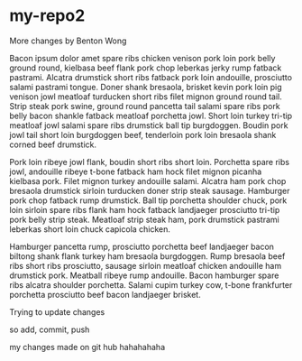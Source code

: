 # my-repo2

More changes by Benton Wong

Bacon ipsum dolor amet spare ribs chicken venison pork loin pork belly ground round, kielbasa beef flank pork chop leberkas jerky rump fatback pastrami. Alcatra drumstick short ribs fatback pork loin andouille, prosciutto salami pastrami tongue. Doner shank bresaola, brisket kevin pork loin pig venison jowl meatloaf turducken short ribs filet mignon ground round tail. Strip steak pork swine, ground round pancetta tail salami spare ribs pork belly bacon shankle fatback meatloaf porchetta jowl. Short loin turkey tri-tip meatloaf jowl salami spare ribs drumstick ball tip burgdoggen. Boudin pork jowl tail short loin burgdoggen beef, tenderloin pork loin bresaola shank corned beef drumstick.

Pork loin ribeye jowl flank, boudin short ribs short loin. Porchetta spare ribs jowl, andouille ribeye t-bone fatback ham hock filet mignon picanha kielbasa pork. Filet mignon turkey andouille salami. Alcatra ham pork chop bresaola drumstick sirloin turducken doner strip steak sausage. Hamburger pork chop fatback rump drumstick. Ball tip porchetta shoulder chuck, pork loin sirloin spare ribs flank ham hock fatback landjaeger prosciutto tri-tip pork belly strip steak. Meatloaf strip steak ham, pork drumstick pastrami leberkas short loin chuck capicola chicken.

Hamburger pancetta rump, prosciutto porchetta beef landjaeger bacon biltong shank flank turkey ham bresaola burgdoggen. Rump bresaola beef ribs short ribs prosciutto, sausage sirloin meatloaf chicken andouille ham drumstick pork. Meatball ribeye rump andouille. Bacon hamburger spare ribs alcatra shoulder porchetta. Salami cupim turkey cow, t-bone frankfurter porchetta prosciutto beef bacon landjaeger brisket.

Trying to update changes

so add, commit, push

my changes made on git hub hahahahaha
